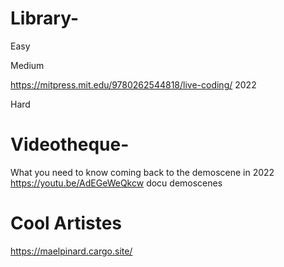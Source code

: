 # Library-

Easy

Medium

https://mitpress.mit.edu/9780262544818/live-coding/  2022

Hard



# Videotheque-
What you need to know coming back to the demoscene in 2022
https://youtu.be/AdEGeWeQkcw  docu demoscenes

# Cool Artistes
https://maelpinard.cargo.site/
